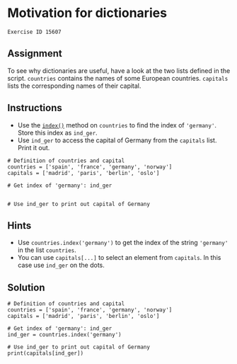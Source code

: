 
#  Motivation for dictionaries

```
Exercise ID 15607
```

##  Assignment 

To see why dictionaries are useful, have a look at the two lists defined in the script. `countries` contains the names of some European countries. `capitals` lists the corresponding names of their capital.

##  Instructions 

- Use the [`index()`](https://docs.python.org/3/library/stdtypes.html#common-sequence-operations) method on `countries` to find the index of `'germany'`. Store this index as `ind_ger`.
- Use `ind_ger` to access the capital of Germany from the `capitals` list. Print it out.



```
# Definition of countries and capital
countries = ['spain', 'france', 'germany', 'norway']
capitals = ['madrid', 'paris', 'berlin', 'oslo']

# Get index of 'germany': ind_ger


# Use ind_ger to print out capital of Germany

```

##  Hints 

- Use `countries.index('germany')` to get the index of the string `'germany'` in the list `countries`.
- You can use `capitals[...]` to select an element from `capitals`. In this case use `ind_ger` on the dots.



##  Solution 

```
# Definition of countries and capital
countries = ['spain', 'france', 'germany', 'norway']
capitals = ['madrid', 'paris', 'berlin', 'oslo']

# Get index of 'germany': ind_ger
ind_ger = countries.index('germany')

# Use ind_ger to print out capital of Germany
print(capitals[ind_ger])
```



